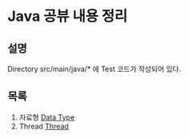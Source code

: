 # Java 공뷰 내용 정리

## 설명

Directory src/main/java/* 에 Test 코드가 작성되어 있다.

## 목록
1. 자료형 [Data Type](https://github.com/jkkim09/JAVA-TEST/tree/master/src/main/java/java_test)
1. Thread [Thread](https://github.com/jkkim09/JAVA-TEST/tree/master/src/main/java/java_test/thread)